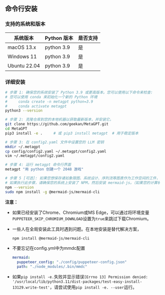 ## 命令行安装

### 支持的系统和版本
|     系统版本     | Python 版本     |  是否支持  |
|      ----      |     ----        |   -----   |
|   macOS 13.x   |    python 3.9   |    是    |
|   Windows 11   |    python 3.9   |    是    |
|   Ubuntu 22.04 |    python 3.9   |    是    |

### 详细安装

```bash
# 步骤 1: 确保您的系统安装了 Python 3.9 或更高版本。您可以使用以下命令来检查:
# 您可以使用 conda 来初始化一个新的 Python 环境
#     conda create -n metagpt python=3.9
#     conda activate metagpt
python3 --version

# 步骤 2: 克隆仓库到您的本地机器以获取最新版本，并安装它。
git clone https://github.com/geekan/MetaGPT.git
cd MetaGPT
pip3 install -e .     # 或 pip3 install metagpt  # 用于稳定版本

# 步骤 3: 在 config2.yaml 文件中设置您的 LLM 密钥
mkdir ~/.metagpt
cp config/config2.yaml ~/.metagpt/config2.yaml
vim ~/.metagpt/config2.yaml

# 步骤 4: 运行 metagpt 命令行界面
metagpt "用 python 创建一个 2048 游戏"

# 步骤 5 [可选]: 如果您想保存诸如象限图、系统设计、序列流等图表作为工作空间的工件，您可以在执行步骤 3 之前执行此步骤。默认情况下，该框架是兼容的，整个过程可以完全不执行此步骤而运行。
# 如果执行此步骤，请确保您的系统上安装了 NPM。然后安装 mermaid-js。（如果您的计算机中没有 npm，请访问 Node.js 官方网站 https://nodejs.org/ 安装 Node.js，然后您将在计算机中拥有 npm 工具。）
npm --version
sudo npm install -g @mermaid-js/mermaid-cli
```

**注意：**

- 如果已经安装了Chrome、Chromium或MS Edge，可以通过将环境变量`PUPPETEER_SKIP_CHROMIUM_DOWNLOAD`设置为`true`来跳过下载Chromium。

- 一些人在全局安装此工具时遇到问题。在本地安装是替代解决方案，

    ```bash
    npm install @mermaid-js/mermaid-cli
    ```

- 不要忘记在config.yml中为mmdc配置

    ```yml
    mermaid:
      puppeteer_config: "./config/puppeteer-config.json"
      path: "./node_modules/.bin/mmdc"
    ```

- 如果`pip install -e.`失败并显示错误`[Errno 13] Permission denied: '/usr/local/lib/python3.11/dist-packages/test-easy-install-13129.write-test'`，请尝试使用`pip install -e. --user`运行。
